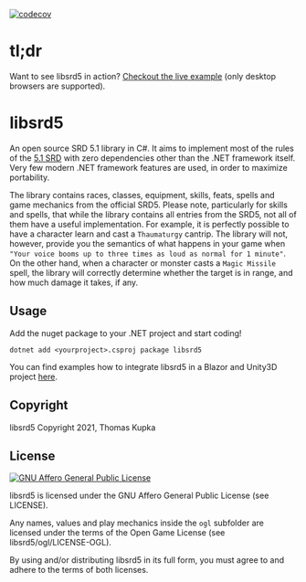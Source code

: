 [![codecov](https://codecov.io/gh/kupka/libsrd5/branch/main/graph/badge.svg?token=541OS360LT)](https://codecov.io/gh/kupka/libsrd5)

# tl;dr

Want to see libsrd5 in action? [Checkout the live example](https://kupka.github.io/libsrd5-examples/unity/index.html) (only desktop browsers are supported).

# libsrd5

An open source SRD 5.1 library in C#. It aims to implement most of the rules of the [5.1 SRD](https://dnd.wizards.com/articles/features/systems-reference-document-srd) 
with zero dependencies other than the .NET framework itself. Very few modern .NET framework features are used, in order to maximize portability.

The library contains races, classes, equipment, skills, feats, spells and game mechanics from the official SRD5. Please note, particularly for skills and spells,
that while the library contains all entries from the SRD5, not all of them have a useful implementation. For example, it is perfectly possible to have a character
learn and cast a `Thaumaturgy` cantrip. The library will not, however, provide you the semantics of what happens in your game when 
`"Your voice booms up to three times as loud as normal for 1 minute"`. On the other hand, when a character or monster casts a `Magic Missile` spell, the library
will correctly determine whether the target is in range, and how much damage it takes, if any.

## Usage

Add the nuget package to your .NET project and start coding!

```dotnet add <yourproject>.csproj package libsrd5```

You can find examples how to integrate libsrd5 in a Blazor and Unity3D project [here](https://github.com/kupka/libsrd5-examples).

## Copyright

libsrd5 Copyright 2021, Thomas Kupka

## License

[![GNU Affero General Public License](https://www.gnu.org/graphics/agplv3-155x51.png)](https://www.gnu.org/licenses/agpl-3.0.html)

libsrd5 is licensed under the GNU Affero General Public License (see LICENSE). 

Any names, values and play mechanics inside the `ogl` subfolder are licensed under the terms of the Open Game License (see libsrd5/ogl/LICENSE-OGL). 

By using and/or distributing libsrd5 in its full form, you must agree to and adhere to the terms of both licenses.